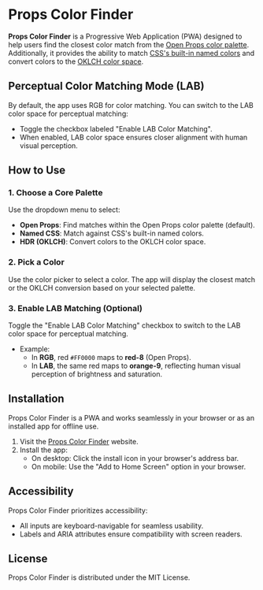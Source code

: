 # Props Color Finder

**Props Color Finder** is a Progressive Web Application (PWA) designed to help users find the closest color match from the [Open Props color palette](https://open-props.style/#colors). Additionally, it provides the ability to match [CSS's built-in named colors](https://developer.mozilla.org/en-US/docs/Web/CSS/named-color) and convert colors to the [OKLCH color space](https://developer.chrome.com/docs/css-ui/access-colors-spaces#oklch).

## Perceptual Color Matching Mode (LAB)

By default, the app uses RGB for color matching. You can switch to the LAB color space for perceptual matching:

- Toggle the checkbox labeled "Enable LAB Color Matching".
- When enabled, LAB color space ensures closer alignment with human visual perception.

## How to Use

### 1. Choose a Core Palette

Use the dropdown menu to select:

- **Open Props**: Find matches within the Open Props color palette (default).
- **Named CSS**: Match against CSS's built-in named colors.
- **HDR (OKLCH)**: Convert colors to the OKLCH color space.

### 2. Pick a Color

Use the color picker to select a color. The app will display the closest match or the OKLCH conversion based on your selected palette.

### 3. Enable LAB Matching (Optional)

Toggle the "Enable LAB Color Matching" checkbox to switch to the LAB color space for perceptual matching.

- Example:
  - In **RGB**, red `#FF0000` maps to **red-8** (Open Props).
  - In **LAB**, the same red maps to **orange-9**, reflecting human visual perception of brightness and saturation.

## Installation

Props Color Finder is a PWA and works seamlessly in your browser or as an installed app for offline use.

1. Visit the [Props Color Finder](https://props-color-finder.netlify.app/) website.
2. Install the app:
   - On desktop: Click the install icon in your browser's address bar.
   - On mobile: Use the "Add to Home Screen" option in your browser.

## Accessibility

Props Color Finder prioritizes accessibility:

- All inputs are keyboard-navigable for seamless usability.
- Labels and ARIA attributes ensure compatibility with screen readers.

## License

Props Color Finder is distributed under the MIT License.
